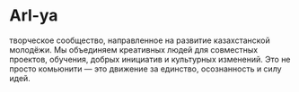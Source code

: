 # Arl-ya
творческое сообщество, направленное на развитие казахстанской молодёжи. Мы объединяем креативных людей для совместных проектов, обучения, добрых инициатив и культурных изменений. Это не просто комьюнити — это движение за единство, осознанность и силу идей.
